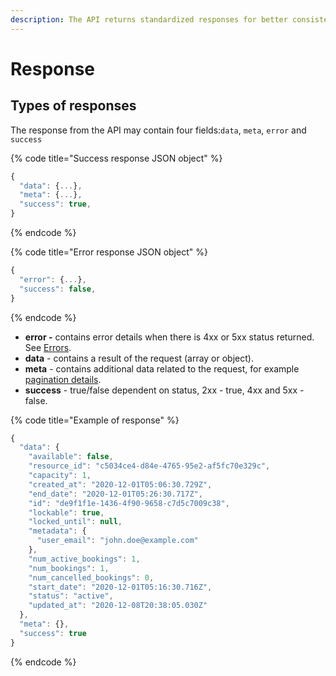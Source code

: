 ```yaml
---
description: The API returns standardized responses for better consistency.
---
```


# Response

## Types of responses

The response from the API may contain four fields:`data`, `meta`, `error` and `success`

{% code title="Success response JSON object" %}
```javascript
{
  "data": {...},
  "meta": {...},
  "success": true,
}
```
{% endcode %}

{% code title="Error response JSON object" %}
```javascript
{
  "error": {...},
  "success": false,
}
```
{% endcode %}

* **error -** contains error details when there is 4xx or 5xx status returned. See [Errors](errors.md#error-handling).
* **data** - contains a result of the request \(array or object\).
* **meta** - contains additional data related to the request, for example [pagination details](pagination.md).
* **success** - true/false dependent on status, 2xx - true, 4xx and 5xx - false.

{% code title="Example of response" %}
```javascript
{
  "data": {
    "available": false,
    "resource_id": "c5034ce4-d84e-4765-95e2-af5fc70e329c",
    "capacity": 1,
    "created_at": "2020-12-01T05:06:30.729Z",
    "end_date": "2020-12-01T05:26:30.717Z",
    "id": "de9f1f1e-1436-4f90-9658-c7d5c7009c38",
    "lockable": true,
    "locked_until": null,
    "metadata": {
      "user_email": "john.doe@example.com"
    },
    "num_active_bookings": 1,
    "num_bookings": 1,
    "num_cancelled_bookings": 0,
    "start_date": "2020-12-01T05:16:30.716Z",
    "status": "active",
    "updated_at": "2020-12-08T20:38:05.030Z"
  },
  "meta": {},
  "success": true
}
```
{% endcode %}

